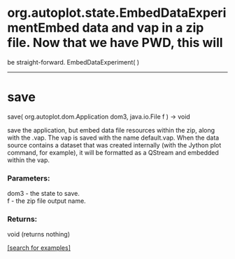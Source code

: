 # org.autoplot.state.EmbedDataExperimentEmbed data and vap in a zip file.  Now that we have PWD, this will
 be straight-forward.
EmbedDataExperiment( )


***
<a name="save"></a>
# save
save( org.autoplot.dom.Application dom3, java.io.File f ) &rarr; void

save the application, but embed data file resources within the 
 zip, along with the .vap.  The vap is saved with the name default.vap.
 When the data source contains a dataset that was created internally (with
 the Jython plot command, for example), it will be formatted as a QStream and 
 embedded within the vap.

### Parameters:
dom3 - the state to save.
<br>f - the zip file output name.

### Returns:
void (returns nothing)


<a href="https://github.com/autoplot/dev/search?q=save&unscoped_q=save">[search for examples]</a>

